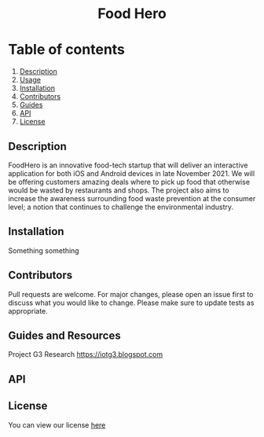 <h1 align="center"> Food Hero </h1>


# Table of contents

1. [Description](#description)
2. [Usage](#Usage)
3. [Installation](#Installation)
4. [Contributors](#Contributors)
5. [Guides](#Guides)
6. [API](#API)
7. [License](#License)


## Description <a name="description"></a>

FoodHero is an innovative food-tech startup that will deliver an interactive application for both iOS and Android devices in late November 2021.
We will be offering customers amazing deals where to pick up food that otherwise would be wasted by restaurants and shops.
The project also aims to increase the awareness surrounding food waste prevention at the consumer level; a notion that continues to challenge the environmental industry.



## Installation <a name="Installation"></a>

Something something



## Contributors <a name="Contributors"></a>

Pull requests are welcome. For major changes, please open an issue first to discuss what you would like to change.
Please make sure to update tests as appropriate.

## Guides and Resources <a name="Guides"></a>

Project G3 Research https://iotg3.blogspot.com


## API <a name="API"></a>


## License <a name="License"></a>

You can view our license [here](https://github.com/sharryv/AIT-FoodHero/blob/master/Licence.txt)
